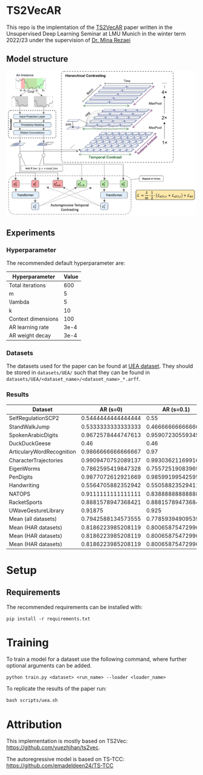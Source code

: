 # TS2VecAR

This repo is the implemtation of the [TS2VecAR](https://github.com/constantin-crailsheim/TS2VecAR/tree/main/paper/text/ts2vecar.pdf) paper written in the Unsupervised Deep Learning Seminar at LMU Munich in the winter term 2022/23 under the supervision of [Dr. Mina Rezaei](https://www.slds.stat.uni-muenchen.de/people/minar/)

## Model structure

<p align="center">
<img src="paper/text/fig/model_setup.png" width="800" class="center">
</p>

## Experiments

### Hyperparameter

The recommended default hyperparameter are:

| Hyperparameter  | Value  |
|---|---|
| Total iterations | 600 |
| m  | 5  |
| \lambda  | 5  |
| k  | 10  |
| Context dimensions  | 100  |
| AR learning rate  | 3e-4  |
| AR weight decay  | 3e-4  |

### Datasets

The datasets used for the paper can be found at [UEA dataset](http://www.timeseriesclassification.com/dataset.php). They should be stored in `datasets/UEA/` such that they can be found in `datasets/UEA/<dataset_name>/<dataset_name>_*.arff`.

### Results

Dataset|AR (s=0)|AR (s=0.1)|AR (s=0.2)|Replicated|Type
---|---|---|---|---|---
SelfRegulationSCP2|0.5444444444444444|0.55|0.55|0.5555555555555556|EEG
StandWalkJump|0.5333333333333333|0.4666666666666667|0.4|0.4666666666666667|ECG
SpokenArabicDigits|0.9672578444747613|0.9590723055934516|0.9768076398362893|0.9890859481582538|Speech
DuckDuckGeese|0.46|0.46|0.54|0.52|Audio
ArticularyWordRecognition|0.9866666666666667|0.97|0.9766666666666667|0.9766666666666667|Motion
CharacterTrajectories|0.9909470752089137|0.9930362116991643|0.9937325905292479|0.9923398328690808|Motion
EigenWorms|0.7862595419847328|0.7557251908396947|0.8091603053435115|0.8625954198473282|Motion
PenDigits|0.9877072612921669|0.9859919954259577|0.9899942824471126|0.9885648942252716|Motion
Handwriting|0.5564705882352942|0.5505882352941176|0.548235294117647|0.5305882352941177|HAR
NATOPS|0.9111111111111111|0.8388888888888889|0.8777777777777778|0.9388888888888889|HAR
RacketSports|0.8881578947368421|0.8881578947368421|0.8947368421052632|0.8552631578947368|HAR
UWaveGestureLibrary|0.91875|0.925|0.91875|0.90625|HAR
Mean (all datasets)|0.7942588134573555|0.7785939490953987|0.7896551165686262|0.7985387721722139|
Mean (HAR datasets)|0.8186223985208119|0.8006587547299622|0.809874978500172|0.8077475705194358|
Mean (HAR datasets)|0.8186223985208119|0.8006587547299622|0.809874978500172|0.8077475705194358|
Mean (HAR datasets)|0.8186223985208119|0.8006587547299622|0.809874978500172|0.8077475705194358|


# Setup

## Requirements

The recommended requirements can be installed with:

```(bash)
pip install -r requirements.txt
```

# Training

To train a model for a dataset use the following command, where further optional arguments can be added. 

```(bash)
python train.py <dataset> <run_name> --loader <loader_name>
```

To replicate the results of the paper run:

```(bash)
bash scripts/uea.sh
```


# Attribution

This implementation is mostly based on TS2Vec: https://github.com/yuezhihan/ts2vec.

The autoregressive model is based on TS-TCC: https://github.com/emadeldeen24/TS-TCC
